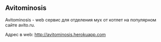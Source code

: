 ## Avitominosis ##

Avitominosis - web сервис для отделения мух от котлет на популярном сайте avito.ru.

Адрес в web: http://avitominosis.herokuapp.com
